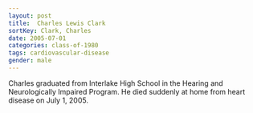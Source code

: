 ```yaml
---
layout: post
title:  Charles Lewis Clark
sortKey: Clark, Charles
date: 2005-07-01
categories: class-of-1980
tags: cardiovascular-disease
gender: male
---
```

Charles graduated from Interlake High School in the Hearing and Neurologically Impaired Program. He died suddenly at home from heart disease on July 1, 2005.
